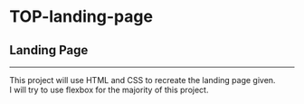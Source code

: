 # TOP-landing-page
## Landing Page
***
This project will use HTML and CSS to recreate the landing page given.<br>
I will try to use flexbox for the majority of this project.